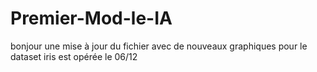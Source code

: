 # Premier-Mod-le-IA
bonjour une mise à jour du fichier avec de nouveaux graphiques pour le dataset iris est opérée le 06/12
